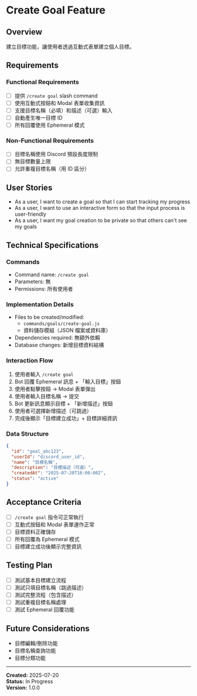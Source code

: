 # Create Goal Feature

## Overview
建立目標功能，讓使用者透過互動式表單建立個人目標。

## Requirements

### Functional Requirements
- [ ] 提供 `/create goal` slash command
- [ ] 使用互動式按鈕和 Modal 表單收集資訊
- [ ] 支援目標名稱（必填）和描述（可選）輸入
- [ ] 自動產生唯一目標 ID
- [ ] 所有回覆使用 Ephemeral 模式

### Non-Functional Requirements
- [ ] 目標名稱使用 Discord 預設長度限制
- [ ] 無目標數量上限
- [ ] 允許重複目標名稱（用 ID 區分）

## User Stories
- As a user, I want to create a goal so that I can start tracking my progress
- As a user, I want to use an interactive form so that the input process is user-friendly
- As a user, I want my goal creation to be private so that others can't see my goals

## Technical Specifications

### Commands
- Command name: `/create goal`
- Parameters: 無
- Permissions: 所有使用者

### Implementation Details
- Files to be created/modified:
  - `commands/goals/create-goal.js`
  - 資料儲存模組（JSON 檔案或資料庫）
- Dependencies required: 無額外依賴
- Database changes: 新增目標資料結構

### Interaction Flow
1. 使用者輸入 `/create goal`
2. Bot 回覆 Ephemeral 訊息 + 「輸入目標」按鈕
3. 使用者點擊按鈕 → Modal 表單彈出
4. 使用者輸入目標名稱 → 提交
5. Bot 更新訊息顯示目標 + 「新增描述」按鈕
6. 使用者可選擇新增描述（可跳過）
7. 完成後顯示「目標建立成功」+ 目標詳細資訊

### Data Structure
```json
{
  "id": "goal_abc123",
  "userId": "discord_user_id",
  "name": "目標名稱",
  "description": "目標描述（可選）",
  "createdAt": "2025-07-20T10:00:00Z",
  "status": "active"
}
```

## Acceptance Criteria
- [ ] `/create goal` 指令可正常執行
- [ ] 互動式按鈕和 Modal 表單運作正常
- [ ] 目標資料正確儲存
- [ ] 所有回覆為 Ephemeral 模式
- [ ] 目標建立成功後顯示完整資訊

## Testing Plan
- [ ] 測試基本目標建立流程
- [ ] 測試只填目標名稱（跳過描述）
- [ ] 測試完整流程（包含描述）
- [ ] 測試重複目標名稱處理
- [ ] 測試 Ephemeral 回覆功能

## Future Considerations
- 目標編輯/刪除功能
- 目標名稱查詢功能
- 目標分類功能

---
**Created:** 2025-07-20  
**Status:** In Progress  
**Version:** 1.0.0